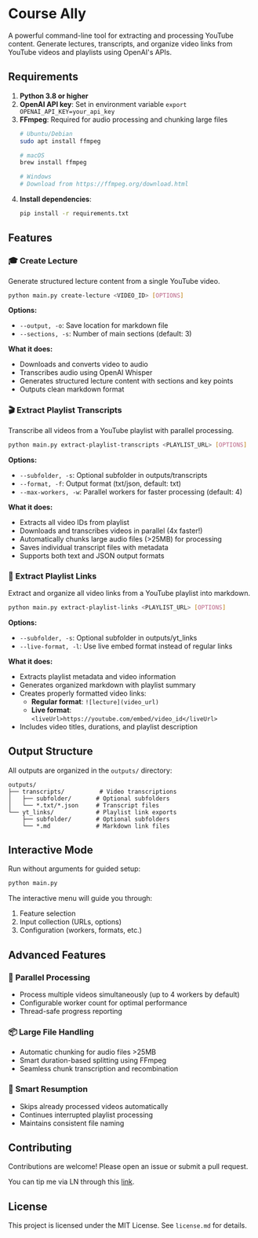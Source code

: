 # Course Ally

A powerful command-line tool for extracting and processing YouTube content. Generate lectures, transcripts, and organize video links from YouTube videos and playlists using OpenAI's APIs.

## Requirements

1. **Python 3.8 or higher**
2. **OpenAI API key**: Set in environment variable `export OPENAI_API_KEY=your_api_key`
3. **FFmpeg**: Required for audio processing and chunking large files
   ```bash
   # Ubuntu/Debian
   sudo apt install ffmpeg
   
   # macOS
   brew install ffmpeg
   
   # Windows
   # Download from https://ffmpeg.org/download.html
   ```
4. **Install dependencies**:
   ```bash
   pip install -r requirements.txt
   ```

## Features

### 🎓 Create Lecture
Generate structured lecture content from a single YouTube video.

```bash
python main.py create-lecture <VIDEO_ID> [OPTIONS]
```

**Options:**
- `--output, -o`: Save location for markdown file
- `--sections, -s`: Number of main sections (default: 3)

**What it does:**
- Downloads and converts video to audio
- Transcribes audio using OpenAI Whisper
- Generates structured lecture content with sections and key points
- Outputs clean markdown format

### 🎬 Extract Playlist Transcripts
Transcribe all videos from a YouTube playlist with parallel processing.

```bash
python main.py extract-playlist-transcripts <PLAYLIST_URL> [OPTIONS]
```

**Options:**
- `--subfolder, -s`: Optional subfolder in outputs/transcripts
- `--format, -f`: Output format (txt/json, default: txt)
- `--max-workers, -w`: Parallel workers for faster processing (default: 4)

**What it does:**
- Extracts all video IDs from playlist
- Downloads and transcribes videos in parallel (4x faster!)
- Automatically chunks large audio files (>25MB) for processing
- Saves individual transcript files with metadata
- Supports both text and JSON output formats

### 🔗 Extract Playlist Links
Extract and organize all video links from a YouTube playlist into markdown.

```bash
python main.py extract-playlist-links <PLAYLIST_URL> [OPTIONS]
```

**Options:**
- `--subfolder, -s`: Optional subfolder in outputs/yt_links
- `--live-format, -l`: Use live embed format instead of regular links

**What it does:**
- Extracts playlist metadata and video information
- Generates organized markdown with playlist summary
- Creates properly formatted video links:
  - **Regular format**: `![lecture](video_url)` 
  - **Live format**: `<liveUrl>https://youtube.com/embed/video_id</liveUrl>`
- Includes video titles, durations, and playlist description

## Output Structure

All outputs are organized in the `outputs/` directory:

```
outputs/
├── transcripts/          # Video transcriptions
│   ├── subfolder/       # Optional subfolders
│   └── *.txt/*.json     # Transcript files
└── yt_links/            # Playlist link exports
    ├── subfolder/       # Optional subfolders  
    └── *.md             # Markdown link files
```

## Interactive Mode

Run without arguments for guided setup:

```bash
python main.py
```

The interactive menu will guide you through:
1. Feature selection
2. Input collection (URLs, options)
3. Configuration (workers, formats, etc.)

## Advanced Features

### 🚀 Parallel Processing
- Process multiple videos simultaneously (up to 4 workers by default)
- Configurable worker count for optimal performance
- Thread-safe progress reporting

### 📦 Large File Handling  
- Automatic chunking for audio files >25MB
- Smart duration-based splitting using FFmpeg
- Seamless chunk transcription and recombination

### 🎯 Smart Resumption
- Skips already processed videos automatically
- Continues interrupted playlist processing
- Maintains consistent file naming

## Contributing

Contributions are welcome! Please open an issue or submit a pull request.


You can tip me via LN through this [link](https://getalby.com/p/asi0).

## License

This project is licensed under the MIT License. See `license.md` for details.


